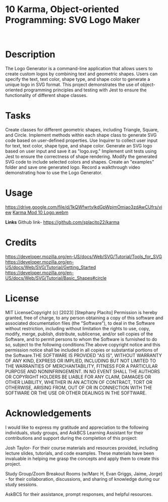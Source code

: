# 10 Karma, Object-oriented Programming: SVG Logo Maker

​

# Description

The Logo Generator is a command-line application that allows users to create custom logos by combining text and geometric shapes. Users can specify the text, text color, shape type, and shape color to generate a unique logo in SVG format. This project demonstrates the use of object-oriented programming principles and testing with Jest to ensure the functionality of different shape classes.

# Tasks

Create classes for different geometric shapes, including Triangle, Square, and Circle.
Implement methods within each shape class to generate SVG code based on user-defined properties.
Use Inquirer to collect user input for text, text color, shape type, and shape color.
Generate an SVG logo based on user input and save it as "logo.svg."
Implement unit tests using Jest to ensure the correctness of shape rendering.
Modify the generated SVG code to include selected colors and shapes.
Create an "examples" folder and save one generated logo.
Record a walkthrough video demonstrating how to use the Logo Generator.
​

# Usage

https://drive.google.com/file/d/1kQWfwrtylkdGpWpjmOmiao3zdAwCUfrs/view
[Karma Mod 10 Logo.webm](https://github.com/splacito22/karma/assets/136421961/9ae82381-692f-4a77-9b62-7bebe1946648)

​**Links**
Github link- https://github.com/splacito22/karma

# Credits

https://developer.mozilla.org/en-US/docs/Web/SVG/Tutorial/Tools_for_SVG
https://developer.mozilla.org/en-US/docs/Web/SVG/Tutorial/Getting_Started
https://developer.mozilla.org/en-US/docs/Web/SVG/Tutorial/Basic_Shapes#circle

# License

​MIT License​Copyright (c) [2023] [Stephany Placito]
​Permission is hereby granted, free of charge, to any person obtaining a copy of this software and associated documentation files (the "Software"), to deal in the Software without restriction, including without limitation the rights to use, copy, modify, merge, publish, distribute, sublicense, and/or sell copies of the Software, and to permit persons to whom the Software is furnished to do so, subject to the following conditions:​The above copyright notice and this permission notice shall be included in all copies or substantial portions of the Software.​THE SOFTWARE IS PROVIDED "AS IS", WITHOUT WARRANTY OF ANY KIND, EXPRESS OR IMPLIED, INCLUDING BUT NOT LIMITED TO THE WARRANTIES OF MERCHANTABILITY, FITNESS FOR A PARTICULAR PURPOSE AND NONINFRINGEMENT. IN NO EVENT SHALL THE AUTHORS OR COPYRIGHT HOLDERS BE LIABLE FOR ANY CLAIM, DAMAGES OR OTHER LIABILITY, WHETHER IN AN ACTION OF CONTRACT, TORT OR OTHERWISE, ARISING FROM, OUT OF OR IN CONNECTION WITH THE SOFTWARE OR THE USE OR OTHER DEALINGS IN THE SOFTWARE.

# Acknowledgements

I would like to express my gratitude and appreciation to the following individuals, study groups, and AskBCS Learning Assistant for their contributions and support during the completion of this project:

Josh Taylor- For their course materials and resources provided, including lecture slides, tutorials, and code examples. These materials have been invaluable in helping me grasp the concepts and apply them to create this project.

Study Group/Zoom Breakout Rooms (w/Marc H, Evan Griggs, Jaime, Jorge) - for their collaboration, discussions, and sharing of knowledge during our study sessions.

AskBCS for their assistance, prompt responses, and helpful resources.
